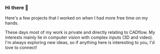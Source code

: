 ### Hi there 👋

Here's a few projects that I worked on when I had more free time on my hands. 

These days most of my work is private and directly relating to CADflow. My interests mainly lie in computer vision with complex inputs (3D and video). I'm always exploring new ideas, so if anything here is interesting to you, I'd love to connect! 
<!--
**ryangoy/ryangoy** is a ✨ _special_ ✨ repository because its `README.md` (this file) appears on your GitHub profile.

Here are some ideas to get you started:

- 🔭 I’m currently working on ...
- 🌱 I’m currently learning ...
- 👯 I’m looking to collaborate on ...
- 🤔 I’m looking for help with ...
- 💬 Ask me about ...
- 📫 How to reach me: ...
- 😄 Pronouns: ...
- ⚡ Fun fact: ...
-->
